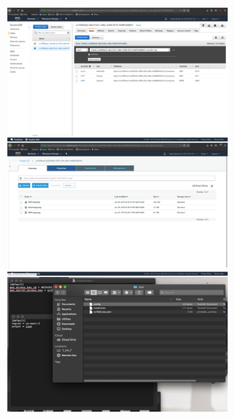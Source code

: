 ![output1](https://github.com/pyy2/Cloud_Computing/blob/master/1/aws/screenshots/output1.png)
![output2](https://github.com/pyy2/Cloud_Computing/blob/master/1/aws/screenshots/output2.png)
![output3](https://github.com/pyy2/Cloud_Computing/blob/master/1/aws/screenshots/output3.png)
